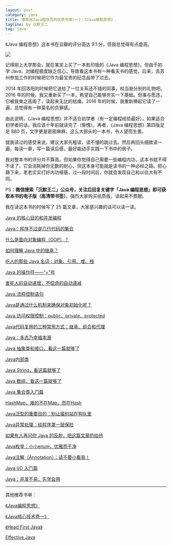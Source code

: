 ```yaml
---
layout: post
category: java
title: 推荐给Java程序员的优质书单(一)：《Java编程思想》
tagline: by 沉默王二
tag: java
---
```


《Java 编程思想》这本书在豆瓣的评分高达 9.1 分，但我总觉得有点虚高。

<!--more-->



![](http://www.itwanger.com/assets/images/2019/10/think-java-book-read-1-1.png)

记得刚上大学那会，就在某宝上买了一本影印版的《Java 编程思想》，但由于初学 Java，对编程极度缺乏信心，导致看这本书有一种看天书的感觉。后来，去苏州参加工作的时候把它作为最宝贵的纪念品带了过去。

2014 年回洛阳的时候把它送给了一位关系还不错的同事，权当是分别的礼物吧。2016 年的时候，我又重新买了一本，希望自己能够夯实一下基础。但事与愿违，它被我束之高阁了，读起来无比的枯燥。2018 年的时候，我重新捧起它读了一遍，总觉得有一种莫名的负罪感。

由此说明，《Java 编程思想》并不适合初学者（有一定编程经验最好）。如果适合初学者的话，我应该十年前就读完了（惭愧）。再者，《Java 编程思想》第四版足足 880 页，文字更是密密麻麻，这么大部头的一本书，令人望而生畏。

就我读过的感受来说，建议大家先粗读，读不懂的跳过去。然后再回头细致读一遍，每读一章，写一篇读后感，最好能动手实践一下书中的例子。

我对整本书的评分并不算高。但如果你觉得自己需要一些编程内功，这本书就不得不读了，它会消耗掉你无数的耐心，但这本身可能就是读书的一种必经之路。把心静下来，老老实实打好内功根基，过一段时间后，你就会发现自己和以往大有不同。


PS：**微信搜索「沉默王二」公众号，关注后回复关键字「Java 编程思想」即可获取本书的电子版（高清带书签）**。强烈大家购买纸质版，读起来不费眼。

我在读这本书的时候写了 25 篇文章，大家感兴趣的话可以读一读。

[Java 的核心目的和并发编程](http://www.itwanger.com/java/2019/10/30/think-java-book-read-1.html)

[Java：程序不过是几行代码的集合](http://www.itwanger.com/java/2019/11/01/java-mian-class.html)

[什么是面向对象编程（OOP）？](http://www.itwanger.com/java/2019/11/01/oop.html)

[如何理解 Java 中的继承？](http://www.itwanger.com/java/2019/11/01/java-extends.html)

[吃人的那些 Java 名词：对象、引用、堆、栈](http://www.itwanger.com/java/2019/11/05/java-eat-human-words.html)

[Java 的操作符——“=”号](http://www.itwanger.com/java/2019/11/06/java-caozuofu-denghao.html)

[害死人的自动递增，不偿命的自动递减](http://www.itwanger.com/java/2019/11/06/java-caozuofu-++.html)

[Java 流程控制语句](http://www.itwanger.com/java/2019/11/06/java-liuchengkongzhi.html)

[Java是通过什么机制来确保对象初始化呢？](http://www.itwanger.com/java/2019/11/06/java-chushihua.html)

[Java 访问权限控制：public、private、protected](http://www.itwanger.com/java/2019/11/07/java-public-private-protected.html)

[Java代码复用的三种常用方式：继承、组合和代理](http://www.itwanger.com/java/2019/11/06/java-code-fuyong.html)

[Java：多态乃幸福本源](http://www.itwanger.com/java/2019/11/06/java-duotai.html)

[Java 抽象类和接口，看这一篇就够了](http://www.itwanger.com/java/2019/11/06/java-abstract-interface.html)

[Java内部类](http://www.itwanger.com/java/2019/11/07/java-inner-class.html)

[Java String，看这篇就够了](http://www.itwanger.com/java/2019/11/08/java-string.html)

[Java 数组，看这一篇就够了](http://www.itwanger.com/java/2019/11/08/java-array.html)

[Java 集合类入门篇](http://www.itwanger.com/java/2019/11/08/java-jihe-rumen.html)

[HashMap，难的不在Map，而在Hash](http://www.itwanger.com/java/2019/11/08/java-hashmap.html)

[Java泛型的重要目的：别让猫别站在狗队里](http://www.itwanger.com/java/2019/11/08/java-fanxing.html)

[Java异常处理：给程序罩一层保险](http://www.itwanger.com/java/2019/11/08/java-exception.html)

[如果有人再问你 Java 的反射，把这篇文章扔给他](http://www.itwanger.com/java/2019/11/08/java-fanshe.html)

[Java枚举：小小enum，优雅而干净](http://www.itwanger.com/java/2019/11/09/java-enum.html)

[Java注解（Annotation）：请不要小看我！](http://www.itwanger.com/java/2019/11/08/java-annotation.html)

[Java I/O 入门篇](http://www.itwanger.com/java/2019/11/09/java-io.html)

[Java：并发不易，先学会用](http://www.itwanger.com/java/2019/11/09/java-bingfa.html)

-------

其他推荐书单：


[《Java编程思想》](http://www.itwanger.com/java/2019/10/30/think-java-book-read-jianyi.html)

[《Java核心技术卷一》](http://www.itwanger.com/java/2019/11/14/java-core-advise.html)

[《Head First Java》](http://www.itwanger.com/java/2019/12/04/java-head-first-advise.html)

[Effective Java](http://www.itwanger.com/java/2019/12/06/java-effective-advise.html)
